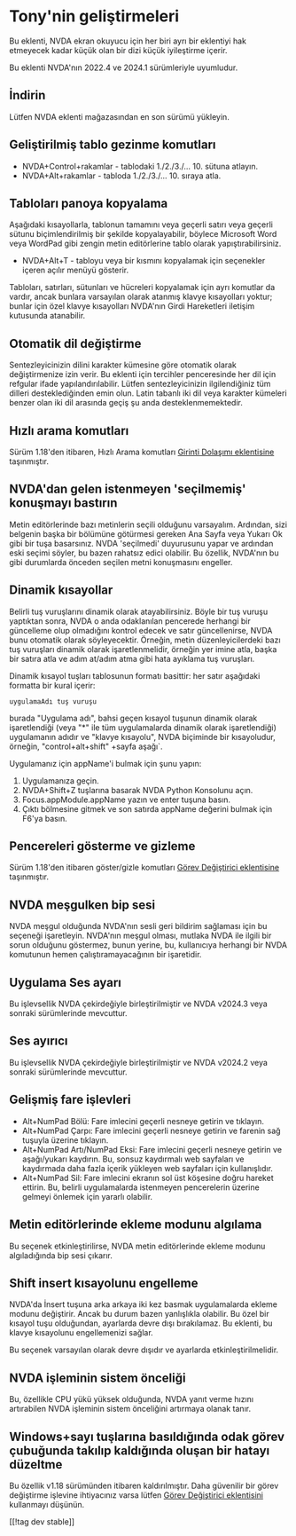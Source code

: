 # Tony'nin geliştirmeleri #

Bu eklenti, NVDA ekran okuyucu için her biri ayrı bir eklentiyi hak
etmeyecek kadar küçük olan bir dizi küçük iyileştirme içerir.

Bu eklenti NVDA'nın 2022.4 ve 2024.1 sürümleriyle uyumludur.

## İndirin

Lütfen NVDA eklenti mağazasından en son sürümü yükleyin.

## Geliştirilmiş tablo gezinme komutları
* NVDA+Control+rakamlar - tablodaki 1./2./3./... 10. sütuna atlayın.
* NVDA+Alt+rakamlar - tabloda 1./2./3./... 10. sıraya atla.

## Tabloları panoya kopyalama

Aşağıdaki kısayollarla, tablonun tamamını veya geçerli satırı veya geçerli
sütunu biçimlendirilmiş bir şekilde kopyalayabilir, böylece Microsoft Word
veya WordPad gibi zengin metin editörlerine tablo olarak
yapıştırabilirsiniz.

* NVDA+Alt+T - tabloyu veya bir kısmını kopyalamak için seçenekler içeren
  açılır menüyü gösterir.

Tabloları, satırları, sütunları ve hücreleri kopyalamak için ayrı komutlar
da vardır, ancak bunlara varsayılan olarak atanmış klavye kısayolları
yoktur; bunlar için özel klavye kısayolları NVDA'nın Girdi Hareketleri
iletişim kutusunda atanabilir.

## Otomatik dil değiştirme
Sentezleyicinizin dilini karakter kümesine göre otomatik olarak
değiştirmenize izin verir. Bu eklenti için tercihler penceresinde her dil
için refgular ifade yapılandırılabilir. Lütfen sentezleyicinizin
ilgilendiğiniz tüm dilleri desteklediğinden emin olun. Latin tabanlı iki dil
veya karakter kümeleri benzer olan iki dil arasında geçiş şu anda
desteklenmemektedir.

## Hızlı arama komutları

Sürüm 1.18'den itibaren, Hızlı Arama komutları [Girinti Dolaşımı
eklentisine](https://github.com/mltony/nvda-indent-nav) taşınmıştır.

## NVDA'dan gelen istenmeyen 'seçilmemiş' konuşmayı bastırın

Metin editörlerinde bazı metinlerin seçili olduğunu varsayalım. Ardından,
sizi belgenin başka bir bölümüne götürmesi gereken Ana Sayfa veya Yukarı Ok
gibi bir tuşa basarsınız. NVDA 'seçilmedi' duyurusunu yapar ve ardından eski
seçimi söyler, bu bazen rahatsız edici olabilir. Bu özellik, NVDA'nın bu
gibi durumlarda önceden seçilen metni konuşmasını engeller.

## Dinamik kısayollar

Belirli tuş vuruşlarını dinamik olarak atayabilirsiniz. Böyle bir tuş vuruşu
yaptıktan sonra, NVDA o anda odaklanılan pencerede herhangi bir güncelleme
olup olmadığını kontrol edecek ve satır güncellenirse, NVDA bunu otomatik
olarak söyleyecektir. Örneğin, metin düzenleyicilerdeki bazı tuş vuruşları
dinamik olarak işaretlenmelidir, örneğin yer imine atla, başka bir satıra
atla ve adım at/adım atma gibi hata ayıklama tuş vuruşları.

Dinamik kısayol tuşları tablosunun formatı basittir: her satır aşağıdaki
formatta bir kural içerir:
```
uygulamaAdı tuş vuruşu
```
burada "Uygulama adı", bahsi geçen kısayol tuşunun dinamik olarak
işaretlendiği (veya "*" ile tüm uygulamalarda dinamik olarak işaretlendiği)
uygulamanın adıdır ve "klavye kısayolu", NVDA biçiminde bir kısayoludur,
örneğin, "control+alt+shift" +sayfa aşağı`.

Uygulamanız için appName'i bulmak için şunu yapın:

1. Uygulamanıza geçin.
2. NVDA+Shift+Z tuşlarına basarak NVDA Python Konsolunu açın.
3. Focus.appModule.appName yazın ve enter tuşuna basın.
4. Çıktı bölmesine gitmek ve son satırda appName değerini bulmak için F6'ya
   basın.

## Pencereleri gösterme ve gizleme

Sürüm 1.18'den itibaren göster/gizle komutları [Görev Değiştirici
eklentisine](https://github.com/mltony/nvda-task-switcher) taşınmıştır.

## NVDA meşgulken bip sesi

NVDA meşgul olduğunda NVDA'nın sesli geri bildirim sağlaması için bu
seçeneği işaretleyin. NVDA'nın meşgul olması, mutlaka NVDA ile ilgili bir
sorun olduğunu göstermez, bunun yerine, bu, kullanıcıya herhangi bir NVDA
komutunun hemen çalıştıramayacağının bir işaretidir.

## Uygulama Ses ayarı

Bu işlevsellik NVDA çekirdeğiyle birleştirilmiştir ve NVDA v2024.3 veya
sonraki sürümlerinde mevcuttur.

## Ses ayırıcı

Bu işlevsellik NVDA çekirdeğiyle birleştirilmiştir ve NVDA v2024.2 veya
sonraki sürümlerinde mevcuttur.

## Gelişmiş fare işlevleri

* Alt+NumPad Bölü: Fare imlecini geçerli nesneye getirin ve tıklayın.
* Alt+NumPad Çarpı: Fare imlecini geçerli nesneye getirin ve farenin sağ
  tuşuyla üzerine tıklayın.
* Alt+NumPad Artı/NumPad Eksi: Fare imlecini geçerli nesneye getirin ve
  aşağı/yukarı kaydırın. Bu, sonsuz kaydırmalı web sayfaları ve kaydırmada
  daha fazla içerik yükleyen web sayfaları için kullanışlıdır.
* Alt+NumPad Sil: Fare imlecini ekranın sol üst köşesine doğru hareket
  ettirin. Bu, belirli uygulamalarda istenmeyen pencerelerin üzerine gelmeyi
  önlemek için yararlı olabilir.


## Metin editörlerinde ekleme modunu algılama

Bu seçenek etkinleştirilirse, NVDA metin editörlerinde ekleme modunu
algıladığında bip sesi çıkarır.

## Shift insert kısayolunu engelleme

NVDA'da İnsert tuşuna arka arkaya iki kez basmak uygulamalarda ekleme modunu
değiştirir. Ancak bu durum bazen yanlışlıkla olabilir. Bu özel bir kısayol
tuşu olduğundan, ayarlarda devre dışı bırakılamaz. Bu eklenti, bu klavye
kısayolunu engellemenizi sağlar.

Bu seçenek varsayılan olarak devre dışıdır ve ayarlarda
etkinleştirilmelidir.

## NVDA işleminin sistem önceliği

Bu, özellikle CPU yükü yüksek olduğunda, NVDA yanıt verme hızını artırabilen
NVDA işleminin sistem önceliğini artırmaya olanak tanır.

## Windows+sayı tuşlarına basıldığında odak görev çubuğunda takılıp kaldığında oluşan bir hatayı düzeltme

Bu özellik v1.18 sürümünden itibaren kaldırılmıştır. Daha güvenilir bir
görev değiştirme işlevine ihtiyacınız varsa lütfen [Görev Değiştirici
eklentisini](https://github.com/mltony/nvda-task-switcher) kullanmayı
düşünün.

[[!tag dev stable]]

[1]: https://www.nvaccess.org/addonStore/legacy?file=tonysEnhancements
